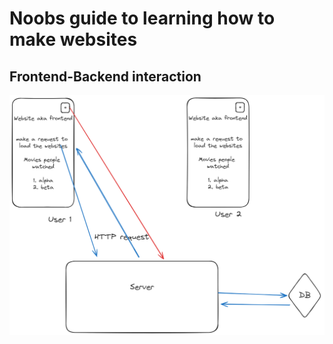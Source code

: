 # Noobs guide to learning how to make websites

## Frontend-Backend interaction
![Alt text](frontend_backend_diagram.png)